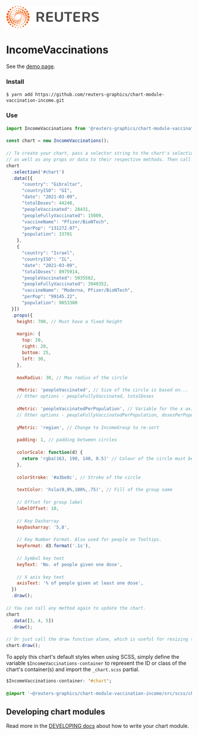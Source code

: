 ![](./badge.svg)

# IncomeVaccinations

See the [demo page](https://reuters-graphics.github.io/chart-module-vaccination-income/).

### Install

```
$ yarn add https://github.com/reuters-graphics/chart-module-vaccination-income.git
```

### Use

```javascript
import IncomeVaccinations from '@reuters-graphics/chart-module-vaccination-income';

const chart = new IncomeVaccinations();

// To create your chart, pass a selector string to the chart's selection method,
// as well as any props or data to their respective methods. Then call draw.
chart
  .selection('#chart')
  .data([{
      "country": "Gibraltar",
      "countryISO": "GI",
      "date": "2021-03-09",
      "totalDoses": 44240,
      "peopleVaccinated": 28431,
      "peopleFullyVaccinated": 15809,
      "vaccineName": "Pfizer/BioNTech",
      "perPop": "131272.07",
      "population": 33701
    },
    {
      "country": "Israel",
      "countryISO": "IL",
      "date": "2021-03-09",
      "totalDoses": 8975914,
      "peopleVaccinated": 5035562,
      "peopleFullyVaccinated": 3940352,
      "vaccineName": "Moderna, Pfizer/BioNTech",
      "perPop": "99145.22",
      "population": 9053300
  }])
  .props({ 
    height: 700, // Must have a fixed height

    margin: {
      top: 20,
      right: 20,
      bottom: 25,
      left: 30,
    }, 

    maxRadius: 30, // Max radius of the circle

    rMetric: 'peopleVaccinated', // Size of the circle is based on...
    // Other options - peopleFullyVaccinated, totalDoses

    xMetric: 'peopleVaccinatedPerPopulation', // Variable for the x axis
    // Other options - peopleFullyVaccinatedPerPopulation, dosesPerPopulation

    yMetric: 'region', // Change to IncomeGroup to re-sort

    padding: 1, // padding between circles

    colorScale: function(d) {
      return 'rgba(163, 190, 140, 0.5)' // Colour of the circle must be a function. Placed in case tomorrow we want a colour scale.
    },

    colorStroke: '#a3be8c', // Stroke of the circle

    textColor: 'hsla(0,0%,100%,.75)', // Fill of the group name

    // Offset for group label
    labelOffset: 10,

    // Key Dasharray
    keyDasharray: '5,8',

    // Key Number Format. Also used for people on Tooltips.
    keyFormat: d3.format('.1s'),

    // Symbol key text 
    keyText: 'No. of people given one dose',

    // X axis key text
    axisText: '% of people given at least one dose',
  })
  .draw();

// You can call any method again to update the chart.
chart
  .data([3, 4, 5])
  .draw();

// Or just call the draw function alone, which is useful for resizing the chart.
chart.draw();
```

To apply this chart's default styles when using SCSS, simply define the variable `$IncomeVaccinations-container` to represent the ID or class of the chart's container(s) and import the `_chart.scss` partial.

```CSS
$IncomeVaccinations-container: '#chart';

@import '~@reuters-graphics/chart-module-vaccination-income/src/scss/chart';
```

## Developing chart modules

Read more in the [DEVELOPING docs](./DEVELOPING.md) about how to write your chart module.